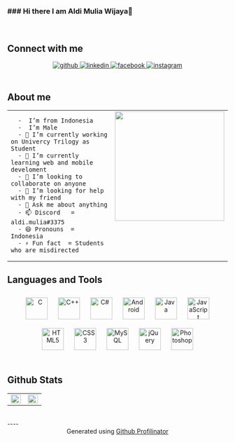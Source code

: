 ### ### Hi there I am Aldi Mulia Wijaya👋  
<br/>  

## Connect with me  
  <div align="center">
    <a href="https://github.com/promtom" target="_blank">
      <img src=https://img.shields.io/badge/github-%2324292e.svg?&style=for-the-badge&logo=github&logoColor=white alt=github style="margin-bottom: 5px;" />
    </a>
    <a href="https://linkedin.com/in/aldi-mulia-58b775197" target="_blank">
      <img src=https://img.shields.io/badge/linkedin-%231E77B5.svg?&style=for-the-badge&logo=linkedin&logoColor=white alt=linkedin style="margin-bottom: 5px;" />
    </a>
    <a href="https://www.facebook.com/AldiMulia.W" target="_blank">
      <img src=https://img.shields.io/badge/facebook-%232E87FB.svg?&style=for-the-badge&logo=facebook&logoColor=white alt=facebook style="margin-bottom: 5px;" />
    </a>
    <a href="https://instagram.com/aldi.mulia" target="_blank">
      <img src=https://img.shields.io/badge/instagram-%23000000.svg?&style=for-the-badge&logo=instagram&logoColor=white alt=instagram style="margin-bottom: 5px;" />
    </a>  
  </div>  
<br/>  


## About me   
  <table><tr>
    <td valign="top" width="50%">
      
      -  I’m from Indonesia
      -  I’m Male
      - 🔭 I’m currently working on Univercy Trilogy as Student
      - 🌱 I’m currently learning web and mobile develoment
      - 👯 I’m looking to collaborate on anyone
      - 🤔 I’m looking for help with my friend      
      - 💬 Ask me about anything      
      - 📫 Discord   = aldi.mulia#3375      
      - 😄 Pronouns  = Indonesia       
      - ⚡ Fun fact  = Students who are misdirected  
      
   </td>
    <td valign="top" width="50%">
      <div align="center">
        <img src="https://i.imgur.com/5ta5pzY.png" align="center" height="250" width="250" />
      </div>    
    </td>
  </tr></table>  
  

## Languages and Tools
  <div align="center">  
      <img style="margin: 10px" src="https://profilinator.rishav.dev/skills-assets/c-original.svg" alt="C" height="50" />  
      <img style="margin: 10px" src="https://profilinator.rishav.dev/skills-assets/cplusplus-original.svg" alt="C++" height="50" />  
      <img style="margin: 10px" src="https://profilinator.rishav.dev/skills-assets/csharp-original.svg" alt="C#" height="50" />  
      <img style="margin: 10px" src="https://profilinator.rishav.dev/skills-assets/android-original-wordmark.svg" alt="Android" height="50" />  
      <img style="margin: 10px" src="https://profilinator.rishav.dev/skills-assets/java-original-wordmark.svg" alt="Java" height="50" />  
      <img style="margin: 10px" src="https://profilinator.rishav.dev/skills-assets/javascript-original.svg" alt="JavaScript" height="50" />  
      <img style="margin: 10px" src="https://profilinator.rishav.dev/skills-assets/html5-original-wordmark.svg" alt="HTML5" height="50" />  
      <img style="margin: 10px" src="https://profilinator.rishav.dev/skills-assets/css3-original-wordmark.svg" alt="CSS3" height="50" />  
      <img style="margin: 10px" src="https://profilinator.rishav.dev/skills-assets/mysql-original-wordmark.svg" alt="MySQL" height="50" />  
      <img style="margin: 10px" src="https://profilinator.rishav.dev/skills-assets/jquery.png" alt="jQuery" height="50" />  
      <img style="margin: 10px" src="https://profilinator.rishav.dev/skills-assets/photoshop-plain.svg" alt="Photoshop" height="50" />  
  </div> 
<br/>  


## Github Stats  
  <table><tr>
    <td valign="top" width="50%">
      <img src="https://github-readme-stats.vercel.app/api?username=promtom&show_icons=true&count_private=true&hide_border=true" align="left" style="width: 100%" />
    </td>
    <td valign="top" width="50%">
      <img src="https://github-readme-stats.vercel.app/api/top-langs/?username=rishavanand&hide_border=true&layout=compact" align="left" style="width: 100%" />
    </td>
  </tr></table> 
<br/>  
----
      <div align="center">Generated using <a href="https://profilinator.rishav.dev/" target="_blank">Github Profilinator</a></div>
